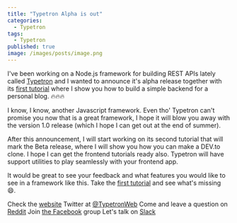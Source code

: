 ```yaml
---
title: "Typetron Alpha is out"
categories:
  - Typetron
tags:
  - Typetron
published: true
image: /images/posts/image.png
---
```

I've been working on a Node.js framework for building REST APIs lately called [Typetron](https://typetron.org) and I wanted to announce it's alpha release together with its [first tutorial](https://typetron.org/tutorials/blog) where I show you how to build a simple backend for a personal blog. 🔥🔥🔥

I know, I know, another Javascript framework. Even tho' Typetron can't promise you now that is a great framework, I hope it will blow you away with the version 1.0 release (which I hope I can get out at the end of summer).

After this announcement, I will start working on its second tutorial that will mark the Beta release, where I will show you how you can make a DEV.to clone. I hope I can get the frontend tutorials ready also. Typetron will have support utilities to play seamlessly with your frontend app.

It would be great to see your feedback and what features you would like to see in a framework like this. Take the [first tutorial](https://typetron.org/tutorials) and see what's missing 😄.

Check the [website](https://typetron.org)
Twitter at [@TypetronWeb](https://twitter.com/TypetronWeb)
Come and leave a question on [Reddit](https://www.reddit.com/r/typetron)
Join [the Facebook](https://www.facebook.com/Typetron-662589810876633/) group
Let's talk on [Slack](https://typetron.slack.com)

